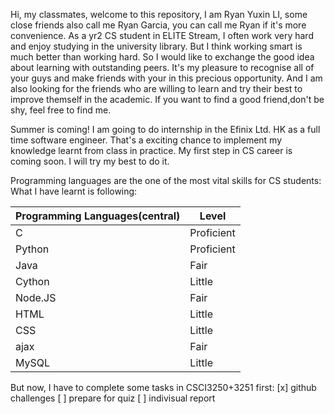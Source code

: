 Hi, my classmates, welcome to this repository, I am Ryan Yuxin LI, some close friends also call me Ryan Garcia, you can call me Ryan if it's more convenience.
As a yr2 CS student in ELITE Stream, I often work very hard and enjoy studying in the university library. But I think working smart is much better than working hard. So I would like to exchange the good idea about learning with outstanding peers. It's my pleasure to recognise all of your guys and make friends with your in this precious opportunity. And I am also looking for the friends who are willing to learn and try their best to improve themself in the academic. If you want to find a good friend,don't be shy, feel free to find me.

Summer is coming! I am going to do internship in the Efinix Ltd. HK as a full time software engineer. That's a exciting chance to implement my knowledge learnt from class in practice. My first step in CS career is coming soon. I will try my best to do it.

Programming languages are the one of the most vital skills for CS students:
What I have learnt is following:

| Programming Languages(central) | Level |
|-----------------------| ------------- |
| C                     | Proficient    |
| Python                | Proficient    |
| Java                  | Fair          |
| Cython                | Little        |
| Node.JS               | Fair          |
| HTML                  | Little        |
| CSS                   | Little        |
| ajax                  | Fair          |
| MySQL                 | Little        |


But now, I have to complete some tasks in CSCI3250+3251 first:
[x] github challenges
[ ] prepare for quiz
[ ] indivisual report

